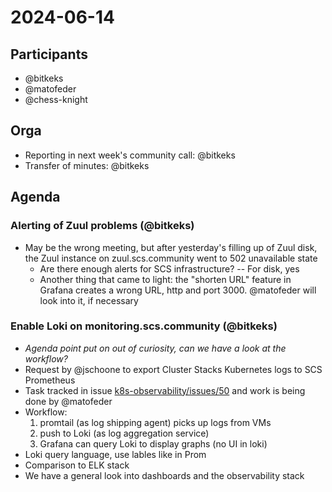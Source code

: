 # 2024-06-14

## Participants

- @bitkeks
- @matofeder
- @chess-knight


## Orga

* Reporting in next week's community call: @bitkeks
* Transfer of minutes: @bitkeks

## Agenda

### Alerting of Zuul problems (@bitkeks)

- May be the wrong meeting, but after yesterday's filling up of Zuul disk, the Zuul instance on zuul.scs.community went to 502 unavailable state
    - Are there enough alerts for SCS infrastructure? -- For disk, yes
    - Another thing that came to light: the "shorten URL" feature in Grafana creates a wrong URL, http and port 3000. @matofeder will look into it, if necessary

### Enable Loki on monitoring.scs.community (@bitkeks)

- *Agenda point put on out of curiosity, can we have a look at the workflow?*
- Request by @jschoone to export Cluster Stacks Kubernetes logs to SCS Prometheus
- Task tracked in issue [k8s-observability/issues/50](https://github.com/SovereignCloudStack/k8s-observability/issues/50) and work is being done by @matofeder
- Workflow: 
    1. promtail (as log shipping agent) picks up logs from VMs
    2. push to Loki (as log aggregation service)
    3. Grafana can query Loki to display graphs (no UI in loki)
- Loki query language, use lables like in Prom
- Comparison to ELK stack
- We have a general look into dashboards and the observability stack

